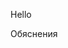 Hello
<script language="JavaScript">
function explanation (id) {
    alert('hello');
    document.getElementById(id).style.display="block"; 
}
</script>

<a onClick="explanation('xxx')">Обяснения</a><br>
<div id="xxx" style="display:none">
bla bla bla
</div>
